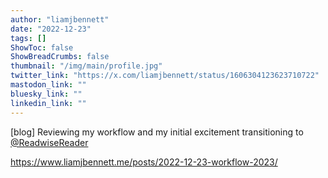 ```yaml
---
author: "liamjbennett"
date: "2022-12-23"
tags: []
ShowToc: false
ShowBreadCrumbs: false
thumbnail: "/img/main/profile.jpg"
twitter_link: "https://x.com/liamjbennett/status/1606304123623710722"
mastodon_link: ""
bluesky_link: ""
linkedin_link: ""
---
```


[blog] Reviewing my workflow and my initial excitement transitioning to [@ReadwiseReader](https://x.com/ReadwiseReader) 

https://www.liamjbennett.me/posts/2022-12-23-workflow-2023/

